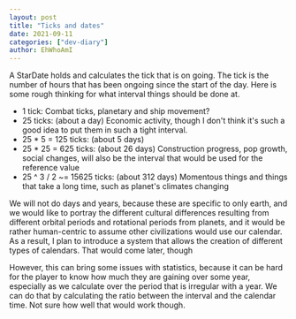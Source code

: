 ```yaml
---
layout: post
title: "Ticks and dates"
date: 2021-09-11
categories: ["dev-diary"]
author: EhWhoAmI
---
```

A StarDate holds and calculates the tick that is on going. The tick is the number of hours that has been
ongoing since the start of the day. Here is some rough thinking for what interval things
should be done at.
 - 1 tick: Combat ticks, planetary and ship movement?
 - 25 ticks: (about a day) Economic activity, though I don't think it's such a good idea to put them in such a tight interval.
 - 25 * 5 = 125 ticks: (about 5 days)
 - 25 * 25 = 625 ticks: (about 26 days) Construction progress, pop growth, social changes, will also be the interval that would be used for the reference value
 - 25 ^ 3 / 2 ~= 15625 ticks: (about 312 days) Momentous things and things that take a long time, such as planet's climates changing

We will not do days and years, because these are specific to only earth, and we would like to
portray the different cultural differences resulting from different orbital periods and
rotational periods from planets, and it would be rather human-centric to assume other
civilizations would use our calendar. As a result, I plan to introduce a system that allows
the creation of different types of calendars. That would come later, though

However, this can bring some issues with statistics, because it can be hard for the player
to know how much they are gaining over some year, especially as we calculate over the period
that is irregular with a year. We can do that by calculating the ratio between the interval
and the calendar time. Not sure how well that would work though.
